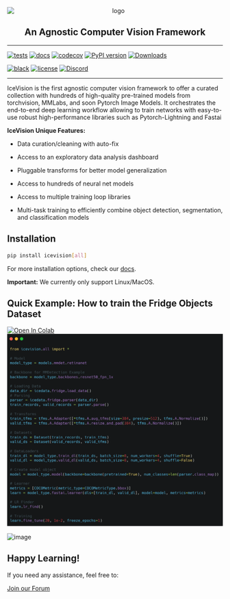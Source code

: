 <div align="center">
  <img src="images/icevision-logo-slogan.png" alt="logo" width="535px" style="display: block; margin-left: auto; margin-right: auto"/>
  <h2><b>An Agnostic Computer Vision Framework</b></h2>
</div>

* * * * *

    
[![tests](https://github.com/airctic/icevision/workflows/tests/badge.svg?event=push)](https://github.com/airctic/icevision/actions?query=workflow%3Atests)
[![docs](https://github.com/airctic/icevision/workflows/docs/badge.svg)](https://airctic.com)
[![codecov](https://codecov.io/gh/airctic/icevision/branch/master/graph/badge.svg)](https://codecov.io/gh/airctic/icevision)
[![PyPI version](https://badge.fury.io/py/icevision.svg)](https://badge.fury.io/py/icevision)
[![Downloads](https://pepy.tech/badge/icevision)](https://pepy.tech/project/icevision)

[![black](https://img.shields.io/badge/code%20style-black-000000.svg)](https://github.com/psf/black)
[![license](https://img.shields.io/badge/License-Apache%202.0-blue.svg)](https://github.com/airctic/icevision/blob/master/LICENSE)
[![Discord](https://img.shields.io/discord/735877944085446747?label=Discord&logo=Discord)](https://discord.gg/2jqrwrQ)

</div>


* * * * *

IceVision is the first agnostic computer vision framework to offer a curated collection with hundreds of high-quality pre-trained models from torchvision, MMLabs, and soon Pytorch Image Models. It orchestrates the end-to-end deep learning workflow allowing to train networks with easy-to-use robust high-performance libraries such as Pytorch-Lightning and Fastai

**IceVision Unique Features:**

- Data curation/cleaning with auto-fix

- Access to an exploratory data analysis dashboard

- Pluggable transforms for better model generalization 

- Access to hundreds of neural net models

- Access to multiple training loop libraries

- Multi-task training to efficiently combine object detection, segmentation, and classification models 

<!-- Not included in docs - start -->

## Installation

```bash
pip install icevision[all]
```

For more installation options, check our [docs](https://airctic.com/0.7.0/install/).

**Important:** We currently only support Linux/MacOS.
<!-- Not included in docs - end -->

## Quick Example: How to train the **Fridge Objects Dataset**
<a href="https://colab.research.google.com/github/airctic/icevision/blob/master/notebooks/getting_started_object_detection.ipynb" target="_parent"><img src="https://colab.research.google.com/assets/colab-badge.svg" alt="Open In Colab"/></a>
![image](images/icevision-readme.png)

![image](images/icevision-end-to-end-training.gif)

## Happy Learning!
If you need any assistance, feel free to:

[Join our Forum](https://discord.gg/JDBeZYK)
